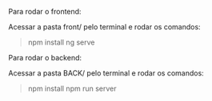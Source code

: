 Para rodar o frontend:

Acessar a pasta front/ pelo terminal e rodar os comandos:

> npm install
> ng serve

Para rodar o backend:

Acessar a pasta BACK/ pelo terminal e rodar os comandos:

> npm install
> npm run server
